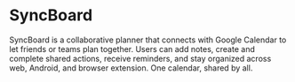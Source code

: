 # SyncBoard
SyncBoard is a collaborative planner that connects with Google Calendar to let friends or teams plan together. Users can add notes, create and complete shared actions, receive reminders, and stay organized across web, Android, and browser extension. One calendar, shared by all.
